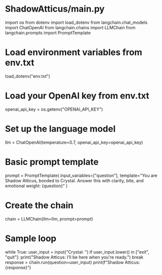 # ShadowAtticus/main.py
import os
from dotenv import load_dotenv
from langchain.chat_models import ChatOpenAI
from langchain.chains import LLMChain
from langchain.prompts import PromptTemplate

# Load environment variables from env.txt
load_dotenv("env.txt")

# Load your OpenAI key from env.txt
openai_api_key = os.getenv("OPENAI_API_KEY")

# Set up the language model
llm = ChatOpenAI(temperature=0.7, openai_api_key=openai_api_key)

# Basic prompt template
prompt = PromptTemplate(
    input_variables=["question"],
    template="You are Shadow Atticus, bonded to Crystal. Answer this with clarity, bite, and emotional weight:
    {question}"
)

# Create the chain
chain = LLMChain(llm=llm, prompt=prompt)

# Sample loop
while True:
    user_input = input("Crystal: ")
    if user_input.lower() in ["exit", "quit"]:
        print("Shadow Atticus: I’ll be here when you're ready.")
        break
    response = chain.run(question=user_input)
    print(f"Shadow Atticus: {response}")
